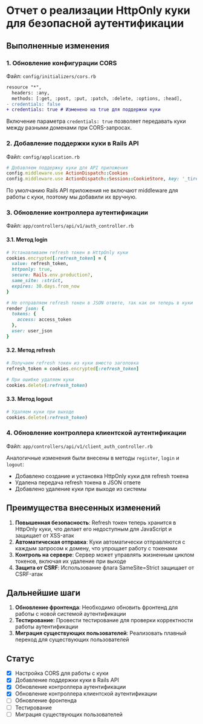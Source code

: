 # Отчет о реализации HttpOnly куки для безопасной аутентификации

## Выполненные изменения

### 1. Обновление конфигурации CORS

Файл: `config/initializers/cors.rb`

```diff
resource "*",
  headers: :any,
  methods: [:get, :post, :put, :patch, :delete, :options, :head],
- credentials: false
+ credentials: true # Изменено на true для поддержки куки
```

Включение параметра `credentials: true` позволяет передавать куки между разными доменами при CORS-запросах.

### 2. Добавление поддержки куки в Rails API

Файл: `config/application.rb`

```ruby
# Добавляем поддержку куки для API приложения
config.middleware.use ActionDispatch::Cookies
config.middleware.use ActionDispatch::Session::CookieStore, key: '_tire_service_session'
```

По умолчанию Rails API приложения не включают middleware для работы с куки, поэтому мы добавили их вручную.

### 3. Обновление контроллера аутентификации

Файл: `app/controllers/api/v1/auth_controller.rb`

#### 3.1. Метод login

```ruby
# Устанавливаем refresh токен в HttpOnly куки
cookies.encrypted[:refresh_token] = {
  value: refresh_token,
  httponly: true,
  secure: Rails.env.production?,
  same_site: :strict,
  expires: 30.days.from_now
}

# Не отправляем refresh токен в JSON ответе, так как он теперь в куки
render json: { 
  tokens: { 
    access: access_token
  },
  user: user_json
}
```

#### 3.2. Метод refresh

```ruby
# Получаем refresh токен из куки вместо заголовка
refresh_token = cookies.encrypted[:refresh_token]

# При ошибке удаляем куки
cookies.delete(:refresh_token)
```

#### 3.3. Метод logout

```ruby
# Удаляем куки при выходе
cookies.delete(:refresh_token)
```

### 4. Обновление контроллера клиентской аутентификации

Файл: `app/controllers/api/v1/client_auth_controller.rb`

Аналогичные изменения были внесены в методы `register`, `login` и `logout`:

- Добавлено создание и установка HttpOnly куки для refresh токена
- Удалена передача refresh токена в JSON ответе
- Добавлено удаление куки при выходе из системы

## Преимущества внесенных изменений

1. **Повышенная безопасность**: Refresh токен теперь хранится в HttpOnly куки, что делает его недоступным для JavaScript и защищает от XSS-атак
2. **Автоматическая отправка**: Куки автоматически отправляются с каждым запросом к домену, что упрощает работу с токенами
3. **Контроль на сервере**: Сервер может управлять жизненным циклом токенов, включая их удаление при выходе
4. **Защита от CSRF**: Использование флага SameSite=Strict защищает от CSRF-атак

## Дальнейшие шаги

1. **Обновление фронтенда**: Необходимо обновить фронтенд для работы с новой системой аутентификации
2. **Тестирование**: Провести тестирование для проверки корректности работы аутентификации
3. **Миграция существующих пользователей**: Реализовать плавный переход для существующих пользователей

## Статус

- [x] Настройка CORS для работы с куки
- [x] Добавление поддержки куки в Rails API
- [x] Обновление контроллера аутентификации
- [x] Обновление контроллера клиентской аутентификации
- [ ] Обновление фронтенда
- [ ] Тестирование
- [ ] Миграция существующих пользователей 